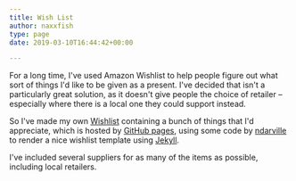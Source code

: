 ```yaml
---
title: Wish List
author: naxxfish
type: page
date: 2019-03-10T16:44:42+00:00

---
```

For a long time, I've used Amazon Wishlist to help people figure out what sort of things I'd like to be given as a present. I've decided that isn't a particularly great solution, as it doesn't give people the choice of retailer &ndash; especially where there is a local one they could support instead. 

So I've made my own [Wishlist][1] containing a bunch of things that I'd appreciate, which is hosted by [GitHub pages][2], using some code by [ndarville][3] to render a nice wishlist template using [Jekyll][4]. 

I've included several suppliers for as many of the items as possible, including local retailers.

 [1]: https://wishlist.naxxfish.net
 [2]: https://pages.github.com/]
 [3]: https://github.com/ndarville/wishlist
 [4]: https://github.com/jekyll/jekyll